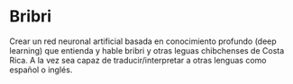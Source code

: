 # Bribri
Crear un red neuronal artificial basada en conocimiento profundo (deep learning) que entienda y hable bribri y otras leguas chibchenses de Costa Rica. A la vez sea capaz de traducir/interpretar a otras lenguas como español o inglés.
